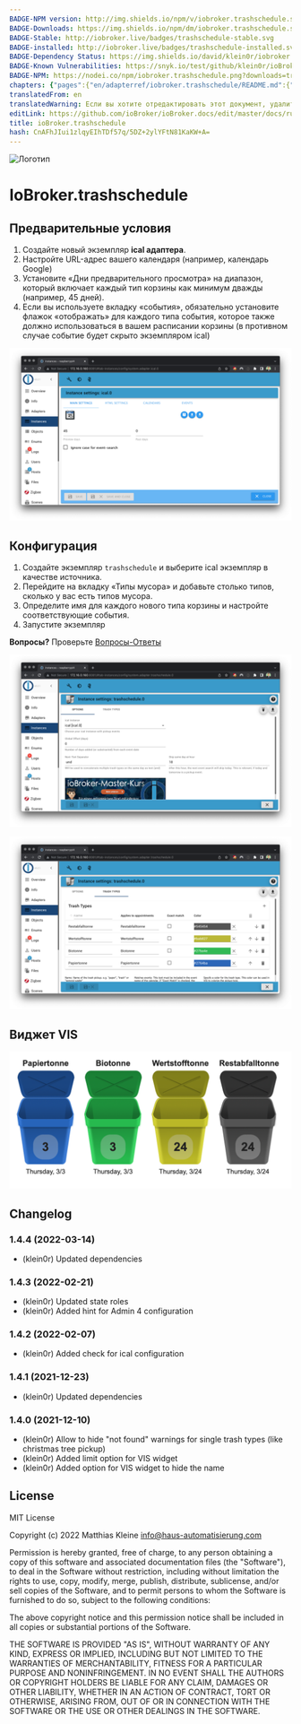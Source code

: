 ```yaml
---
BADGE-NPM version: http://img.shields.io/npm/v/iobroker.trashschedule.svg
BADGE-Downloads: https://img.shields.io/npm/dm/iobroker.trashschedule.svg
BADGE-Stable: http://iobroker.live/badges/trashschedule-stable.svg
BADGE-installed: http://iobroker.live/badges/trashschedule-installed.svg
BADGE-Dependency Status: https://img.shields.io/david/klein0r/iobroker.trashschedule.svg
BADGE-Known Vulnerabilities: https://snyk.io/test/github/klein0r/ioBroker.trashschedule/badge.svg
BADGE-NPM: https://nodei.co/npm/iobroker.trashschedule.png?downloads=true
chapters: {"pages":{"en/adapterref/iobroker.trashschedule/README.md":{"title":{"en":"ioBroker.trashschedule"},"content":"en/adapterref/iobroker.trashschedule/README.md"},"en/adapterref/iobroker.trashschedule/blockly.md":{"title":{"en":"ioBroker.trashschedule"},"content":"en/adapterref/iobroker.trashschedule/blockly.md"},"en/adapterref/iobroker.trashschedule/faq.md":{"title":{"en":"ioBroker.trashschedule"},"content":"en/adapterref/iobroker.trashschedule/faq.md"}}}
translatedFrom: en
translatedWarning: Если вы хотите отредактировать этот документ, удалите поле «translationFrom», в противном случае этот документ будет снова автоматически переведен
editLink: https://github.com/ioBroker/ioBroker.docs/edit/master/docs/ru/adapterref/iobroker.trashschedule/README.md
title: ioBroker.trashschedule
hash: CnAFhJIui1zlqyEIhTDf57q/5DZ+2ylYFtN81KaKW+A=
---
```

![Логотип](../../../en/adapterref/iobroker.trashschedule/../../admin/trashschedule.png)

# IoBroker.trashschedule
## Предварительные условия
1. Создайте новый экземпляр **ical адаптера**.
2. Настройте URL-адрес вашего календаря (например, календарь Google)
3. Установите «Дни предварительного просмотра» на диапазон, который включает каждый тип корзины как минимум дважды (например, 45 дней).
4. Если вы используете вкладку «события», обязательно установите флажок «отображать» для каждого типа события, которое также должно использоваться в вашем расписании корзины (в противном случае событие будет скрыто экземпляром ical)

![классический](../../../en/adapterref/iobroker.trashschedule/./img/ical.png)

## Конфигурация
1. Создайте экземпляр ```trashschedule``` и выберите ical экземпляр в качестве источника.
2. Перейдите на вкладку «Типы мусора» и добавьте столько типов, сколько у вас есть типов мусора.
3. Определите имя для каждого нового типа корзины и настройте соответствующие события.
4. Запустите экземпляр

**Вопросы?** Проверьте [Вопросы-Ответы](./faq.md)

![расписание мусора](../../../en/adapterref/iobroker.trashschedule/./img/trashschedule.png)

![мусорное расписание_типы](../../../en/adapterref/iobroker.trashschedule/./img/trashschedule_types.png)

## Виджет VIS
![Виджет VIS](../../../en/adapterref/iobroker.trashschedule/./img/vis.png)

## Changelog

<!--
  Placeholder for the next version (at the beginning of the line):
  ### **WORK IN PROGRESS**
-->
### 1.4.4 (2022-03-14)

* (klein0r) Updated dependencies

### 1.4.3 (2022-02-21)

* (klein0r) Updated state roles
* (klein0r) Added hint for Admin 4 configuration

### 1.4.2 (2022-02-07)

* (klein0r) Added check for ical configuration

### 1.4.1 (2021-12-23)

* (klein0r) Updated dependencies

### 1.4.0 (2021-12-10)

* (klein0r) Allow to hide "not found" warnings for single trash types (like christmas tree pickup)
* (klein0r) Added limit option for VIS widget
* (klein0r) Added option for VIS widget to hide the name

## License

MIT License

Copyright (c) 2022 Matthias Kleine <info@haus-automatisierung.com>

Permission is hereby granted, free of charge, to any person obtaining a copy
of this software and associated documentation files (the "Software"), to deal
in the Software without restriction, including without limitation the rights
to use, copy, modify, merge, publish, distribute, sublicense, and/or sell
copies of the Software, and to permit persons to whom the Software is
furnished to do so, subject to the following conditions:

The above copyright notice and this permission notice shall be included in all
copies or substantial portions of the Software.

THE SOFTWARE IS PROVIDED "AS IS", WITHOUT WARRANTY OF ANY KIND, EXPRESS OR
IMPLIED, INCLUDING BUT NOT LIMITED TO THE WARRANTIES OF MERCHANTABILITY,
FITNESS FOR A PARTICULAR PURPOSE AND NONINFRINGEMENT. IN NO EVENT SHALL THE
AUTHORS OR COPYRIGHT HOLDERS BE LIABLE FOR ANY CLAIM, DAMAGES OR OTHER
LIABILITY, WHETHER IN AN ACTION OF CONTRACT, TORT OR OTHERWISE, ARISING FROM,
OUT OF OR IN CONNECTION WITH THE SOFTWARE OR THE USE OR OTHER DEALINGS IN THE
SOFTWARE.